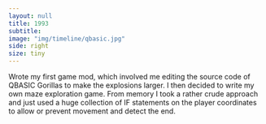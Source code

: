 ```yaml
---
layout: null
title: 1993
subtitle:
image: "img/timeline/qbasic.jpg"
side: right
size: tiny
---
```

Wrote my first game mod, which involved me editing the source code of QBASIC Gorillas to make the explosions larger. I then decided to write my own maze exploration game. From memory I took a rather crude approach and just used a huge collection of IF statements on the player coordinates to allow or prevent movement and detect the end.

